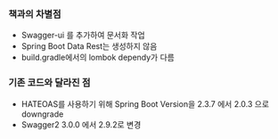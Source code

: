 ### 책과의 차별점

- Swagger-ui 를 추가하여 문서화 작업
- Spring Boot Data Rest는 생성하지 않음
- build.gradle에서의 lombok dependy가 다름

### 기존 코드와 달라진 점

- HATEOAS를 사용하기 위해 Spring Boot Version을 2.3.7 에서 2.0.3 으로 downgrade
- Swagger2 3.0.0 에서 2.9.2로 변경

